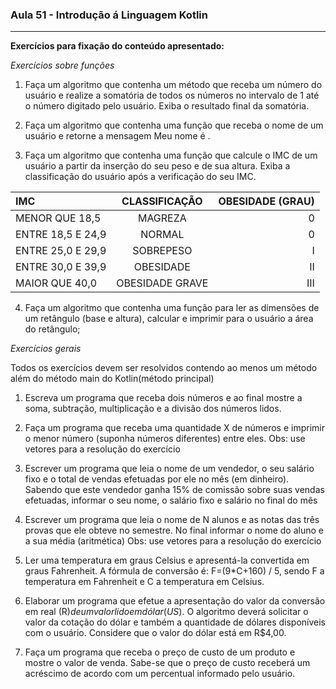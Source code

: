 ### Aula 51 - Introdução á Linguagem Kotlin
<hr>

**Exercícios para fixação do conteúdo apresentado:**

*_Exercícios sobre funções_*

1. Faça um algoritmo que contenha um método que receba um número do
   usuário e realize a somatória de todos os números no intervalo de 1 até o
   número digitado pelo usuário. Exiba o resultado final da somatória.

2. Faça um algoritmo que contenha uma função que receba o nome de um
   usuário e retorne a mensagem Meu nome é <NomeDigitado>.

3. Faça um algoritmo que contenha uma função que calcule o IMC de um
   usuário a partir da inserção do seu peso e de sua altura. Exiba a
   classificação do usuário após a verificação do seu IMC.

| IMC | CLASSIFICAÇÃO | OBESIDADE (GRAU) |
   | :---         |     :---:      |-----------------:|
| MENOR QUE 18,5  | MAGREZA     |                0 |
| ENTRE 18,5 E 24,9     | NORMAL       |                0 |
| ENTRE 25,0 E 29,9  | SOBREPESO     |                I |
| ENTRE 30,0 E 39,9  | OBESIDADE     |               II |
| MAIOR QUE 40,0  | OBESIDADE GRAVE     |              III |

4. Faça um algoritmo que contenha uma função para ler as dimensões de
   um retângulo (base e altura), calcular e imprimir para o usuário a área do
   retângulo;

*_Exercícios gerais_*

Todos os exercícios devem ser resolvidos contendo ao menos um
método além do método main do Kotlin(método principal)

1. Escreva um programa que receba dois números e ao final mostre a
   soma, subtração, multiplicação e a divisão dos números lidos.

2. Faça um programa que receba uma quantidade X de números e
   imprimir o menor número (suponha números diferentes) entre eles.
   Obs: use vetores para a resolução do exercício

3. Escrever um programa que leia o nome de um vendedor, o seu
   salário fixo e o total de vendas efetuadas por ele no mês (em
   dinheiro). Sabendo que este vendedor ganha 15% de comissão sobre
   suas vendas efetuadas, informar o seu nome, o salário fixo e salário
   no final do mês

4. Escrever um programa que leia o nome de N alunos e as notas das
   três provas que ele obteve no semestre. No final informar o nome do
   aluno e a sua média (aritmética)
   Obs: use vetores para a resolução do exercício

5. Ler uma temperatura em graus Celsius e apresentá-la convertida em
   graus Fahrenheit. A fórmula de conversão é: F=(9*C+160) / 5, sendo F
   a temperatura em Fahrenheit e C a temperatura em Celsius.

6. Elaborar um programa que efetue a apresentação do valor da
   conversão em real (R$) de um valor lido em dólar (US$). O algoritmo
   deverá solicitar o valor da cotação do dólar e também a quantidade
   de dólares disponíveis com o usuário. Considere que o valor do dólar está em R$4,00.

7. Faça um programa que receba o preço de custo de um produto e
   mostre o valor de venda. Sabe-se que o preço de custo receberá um
   acréscimo de acordo com um percentual informado pelo usuário.
